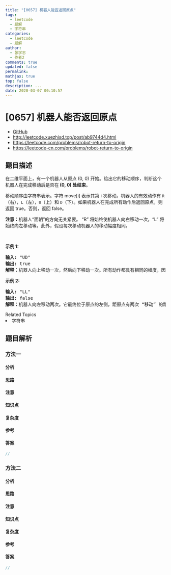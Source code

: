 ```yaml
---
title: "[0657] 机器人能否返回原点"
tags:
  - leetcode
  - 题解
  - 字符串
categories:
  - leetcode
  - 题解
author:
  - 张学志
  - 作者2
comments: true
updated: false
permalink:
mathjax: true
top: false
description: ...
date: 2020-03-07 00:10:57
---
```



# [0657] 机器人能否返回原点
* [GitHub](https://github.com/algoboy101/LeetCodeCrowdsource/tree/master/_posts/QA/%5B0657%5D%20%E6%9C%BA%E5%99%A8%E4%BA%BA%E8%83%BD%E5%90%A6%E8%BF%94%E5%9B%9E%E5%8E%9F%E7%82%B9.md)
* http://leetcode.xuezhisd.top/post/ab9744d4.html
* https://leetcode.com/problems/robot-return-to-origin
* https://leetcode-cn.com/problems/robot-return-to-origin


## 题目描述

<p>在二维平面上，有一个机器人从原点 (0, 0) 开始。给出它的移动顺序，判断这个机器人在完成移动后是否在<strong>&nbsp;(0, 0) 处结束</strong>。</p>

<p>移动顺序由字符串表示。字符 move[i] 表示其第 i 次移动。机器人的有效动作有&nbsp;<code>R</code>（右），<code>L</code>（左），<code>U</code>（上）和 <code>D</code>（下）。如果机器人在完成所有动作后返回原点，则返回 true。否则，返回 false。</p>

<p><strong>注意：</strong>机器人&ldquo;面朝&rdquo;的方向无关紧要。 &ldquo;R&rdquo; 将始终使机器人向右移动一次，&ldquo;L&rdquo; 将始终向左移动等。此外，假设每次移动机器人的移动幅度相同。</p>

<p>&nbsp;</p>

<p><strong>示例 1:</strong></p>

<pre><strong>输入:</strong> &quot;UD&quot;
<strong>输出:</strong> true
<strong>解释：</strong>机器人向上移动一次，然后向下移动一次。所有动作都具有相同的幅度，因此它最终回到它开始的原点。因此，我们返回 true。</pre>

<p><strong>示例 2:</strong></p>

<pre><strong>输入:</strong> &quot;LL&quot;
<strong>输出:</strong> false
<strong>解释：</strong>机器人向左移动两次。它最终位于原点的左侧，距原点有两次 &ldquo;移动&rdquo; 的距离。我们返回 false，因为它在移动结束时没有返回原点。</pre>
<div><div>Related Topics</div><div><li>字符串</li></div></div>


## 题目解析


### 方法一

#### 分析

#### 思路

#### 注意

#### 知识点

#### 复杂度

#### 参考

#### 答案

```cpp
//
```


### 方法二

#### 分析

#### 思路

#### 注意

#### 知识点

#### 复杂度

#### 参考

#### 答案

```cpp
//
```


